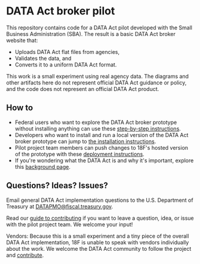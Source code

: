 # DATA Act broker pilot

This repository contains code for a DATA Act pilot developed with the Small Business Administration (SBA). The result is a basic DATA Act broker website that:
* Uploads DATA Act flat files from agencies,
* Validates the data, and
* Converts it to a uniform DATA Act format.

This work is a small experiment using real agency data. The diagrams and other artifacts here do not represent official DATA Act guidance or policy, and the code does not represent an official DATA Act product.

## How to

* Federal users who want to explore the DATA Act broker prototype without installing anything can use these [step-by-step instructions](docs/HOWTO.md "How to use the DATA Act Prototype Broker").
* Developers who want to install and run a local version of the DATA Act broker prototype can jump to [the installation instructions](docs/INSTALL.md "Installing the DATA Act Prototype Broker").
* Pilot project team members can push changes to 18F's hosted version of the prototype with these [deployment instructions](docs/DEPLOY.md "18F Cloud Foundry deployment").
* If you're wondering what the DATA Act is and why it's important, explore this [background page](docs/BACKGROUND.md "DATA Act Background and Links").

## Questions? Ideas? Issues?

Email general DATA Act implementation questions to the U.S. Department of Treasury at DATAPMO@fiscal.treasury.gov.

Read our [guide to contributing](docs/CONTRIBUTING.md "Contributing") if you want to leave a question, idea, or issue with the pilot project team. We welcome your input! 

Vendors: Because this is a small experiment and a tiny piece of the overall DATA Act implementation, 18F is unable to speak with vendors individually about the work. We welcome the DATA Act community to follow the project and [contribute](docs/CONTRIBUTING.md).
